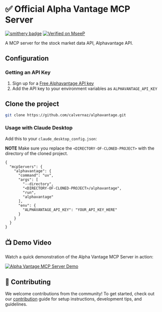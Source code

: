 # ✅ Official Alpha Vantage MCP Server

[![smithery badge](https://smithery.ai/badge/@calvernaz/alphavantage)](https://smithery.ai/server/@calvernaz/alphavantage)
[![Verified on MseeP](https://mseep.ai/badge.svg)](https://mseep.ai/app/b76d0966-edd1-46fd-9cfb-b29a6d8cb563)

A MCP server for the stock market data API, Alphavantage API. 

## Configuration

### Getting an API Key
1. Sign up for a [Free Alphavantage API key](https://www.alphavantage.co/support/#api-key)
2. Add the API key to your environment variables as `ALPHAVANTAGE_API_KEY`


## Clone the project

```bash
git clone https://github.com/calvernaz/alphavantage.git
```

### Usage with Claude Desktop
Add this to your `claude_desktop_config.json`:

**NOTE** Make sure you replace the `<DIRECTORY-OF-CLONED-PROJECT>` with the directory of the cloned project.

```
{
  "mcpServers": {
    "alphavantage": {
      "command": "uv",
      "args": [
        "--directory",
        "<DIRECTORY-OF-CLONED-PROJECT>/alphavantage",
        "run",
        "alphavantage"
      ],
      "env": {
        "ALPHAVANTAGE_API_KEY": "YOUR_API_KEY_HERE"
      }
    }
  }
}
```

## 📺 Demo Video

Watch a quick demonstration of the Alpha Vantage MCP Server in action:

[![Alpha Vantage MCP Server Demo](https://github.com/user-attachments/assets/bc9ecffb-eab6-4a4d-bbf6-9fc8178f15c3)](https://github.com/user-attachments/assets/bc9ecffb-eab6-4a4d-bbf6-9fc8178f15c3)


## 🤝 Contributing

We welcome contributions from the community! To get started, check out our [contribution](CONTRIBUTING.md) guide for setup instructions, 
development tips, and guidelines.
